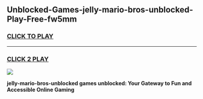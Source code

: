 
## Unblocked-Games-jelly-mario-bros-unblocked-Play-Free-fw5mm
<h3>
<a href="https://premium76.site?title=jelly-mario-bros-unblocked&ref=18A1">CLICK TO PLAY</a></h3>
<hr>

<h3>
<a href="https://premium76.site?title=jelly-mario-bros-unblocked&ref=18A1">CLICK 2 PLAY</a>
  
</h3>

<a href="https://premium76.site?title=jelly-mario-bros-unblocked&ref=18A1"><img src="https://clearcache.store/games.png"></a>


**jelly-mario-bros-unblocked games unblocked: Your Gateway to Fun and Accessible Online Gaming**
